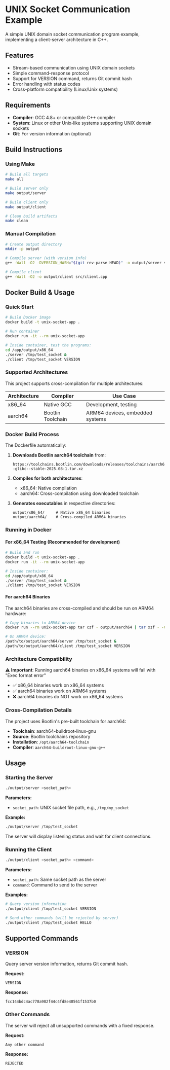 # UNIX Socket Communication Example

A simple UNIX domain socket communication program example, implementing a client-server architecture in C++.

## Features

- Stream-based communication using UNIX domain sockets
- Simple command-response protocol
- Support for VERSION command, returns Git commit hash
- Error handling with status codes
- Cross-platform compatibility (Linux/Unix systems)

## Requirements

- **Compiler**: GCC 4.8+ or compatible C++ compiler
- **System**: Linux or other Unix-like systems supporting UNIX domain sockets
- **Git**: For version information (optional)

## Build Instructions

### Using Make

```bash
# Build all targets
make all

# Build server only
make output/server

# Build client only
make output/client

# Clean build artifacts
make clean
```

### Manual Compilation

```bash
# Create output directory
mkdir -p output

# Compile server (with version info)
g++ -Wall -O2 -DVERSION_HASH="$(git rev-parse HEAD)" -o output/server src/server.cpp

# Compile client
g++ -Wall -O2 -o output/client src/client.cpp
```

## Docker Build & Usage

### Quick Start

```bash
# Build Docker image
docker build -t unix-socket-app .

# Run container
docker run -it --rm unix-socket-app

# Inside container, test the programs:
cd /app/output/x86_64
./server /tmp/test_socket &
./client /tmp/test_socket VERSION
```

### Supported Architectures

This project supports cross-compilation for multiple architectures:

| Architecture | Compiler | Use Case |
|-------------|----------|----------|
| x86_64 | Native GCC | Development, testing |
| aarch64 | Bootlin Toolchain | ARM64 devices, embedded systems |

### Docker Build Process

The Dockerfile automatically:

1. **Downloads Bootlin aarch64 toolchain** from:
   ```
   https://toolchains.bootlin.com/downloads/releases/toolchains/aarch64/tarballs/aarch64--glibc--stable-2025.08-1.tar.xz
   ```

2. **Compiles for both architectures**:
   - x86_64: Native compilation
   - aarch64: Cross-compilation using downloaded toolchain

3. **Generates executables** in respective directories:
   ```
   output/x86_64/     # Native x86_64 binaries
   output/aarch64/    # Cross-compiled ARM64 binaries
   ```

### Running in Docker

#### For x86_64 Testing (Recommended for development)

```bash
# Build and run
docker build -t unix-socket-app .
docker run -it --rm unix-socket-app

# Inside container:
cd /app/output/x86_64
./server /tmp/test_socket &
./client /tmp/test_socket VERSION
```

#### For aarch64 Binaries

The aarch64 binaries are cross-compiled and should be run on ARM64 hardware:

```bash
# Copy binaries to ARM64 device
docker run --rm unix-socket-app tar czf - output/aarch64 | tar xzf - -C /host/path/

# On ARM64 device:
/path/to/output/aarch64/server /tmp/test_socket &
/path/to/output/aarch64/client /tmp/test_socket VERSION
```

### Architecture Compatibility

⚠️ **Important**: Running aarch64 binaries on x86_64 systems will fail with "Exec format error"

- ✅ x86_64 binaries work on x86_64 systems
- ✅ aarch64 binaries work on ARM64 systems
- ❌ aarch64 binaries do NOT work on x86_64 systems

### Cross-Compilation Details

The project uses Bootlin's pre-built toolchain for aarch64:

- **Toolchain**: aarch64-buildroot-linux-gnu
- **Source**: Bootlin toolchains repository
- **Installation**: `/opt/aarch64-toolchain`
- **Compiler**: `aarch64-buildroot-linux-gnu-g++`

## Usage

### Starting the Server

```bash
./output/server <socket_path>
```

**Parameters:**
- `socket_path`: UNIX socket file path, e.g., `/tmp/my_socket`

**Example:**
```bash
./output/server /tmp/test_socket
```

The server will display listening status and wait for client connections.

### Running the Client

```bash
./output/client <socket_path> <command>
```

**Parameters:**
- `socket_path`: Same socket path as the server
- `command`: Command to send to the server

**Examples:**

```bash
# Query version information
./output/client /tmp/test_socket VERSION

# Send other commands (will be rejected by server)
./output/client /tmp/test_socket HELLO
```

## Supported Commands

### VERSION
Query server version information, returns Git commit hash.

**Request:**
```
VERSION
```

**Response:**
```
fcc144bdc4ac778a982f44c4fd8e40561f1537b0
```

### Other Commands
The server will reject all unsupported commands with a fixed response.

**Request:**
```
Any other command
```

**Response:**
```
REJECTED
```